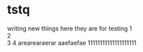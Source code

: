 # tstq
writing new things
here they are for testing
1
<br />
2
<br />
3
4
arearearaerar
aaefaefae
11111111111111111111